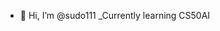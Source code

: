 - 👋 Hi, I’m @sudo111
_Currently learning CS50AI

<!---
sudo111/sudo111 is a ✨ special ✨ repository because its `README.md` (this file) appears on your GitHub profile.
You can click the Preview link to take a look at your changes.
--->
